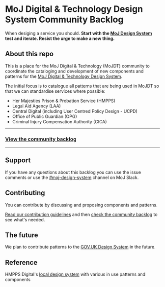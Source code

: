 # MoJ Digital & Technology Design System Community Backlog

When desiging a service you should. **Start with the [MoJ Design System](https://moj-design-system.herokuapp.com) test and iterate. Resist the urge to make a new thing.**

## About this repo

This is a place for the MoJ Digital & Technology (MoJDT) community to coordinate the cataloging and development of new components and patterns for the [MoJ Digital & Technology Design System](https://moj-design-system.herokuapp.com/).

The initial focus is to catalogue all patterns that are being used in MoJDT so that we can standardise services where possible:

* Her Majesties Prison & Probation Service (HMPPS)
* Legal Aid Agency (LAA)
* Central Digital (including User Centred Policy Design - UCPD)
* Office of Public Guardian (OPG)
* Criminal Injury Compensation Authority (CICA)

---

### **[View the community backlog](https://github.com/ministryofjustice/mojdt-design-system-backlog/projects/1)**

---

## Support

If you have any questions about this backlog you can use the issue comments or use the [#moj-design-system](https://mojdt.slack.com/messages/CH5RUSB27) channel on MoJ Slack.


## Contributing

You can contribute by discussing and proposing components and patterns.

[Read our contribution guidelines](CONTRIBUTING.md) and then [check the community backlog](https://github.com/ministryofjustice/mojdt-design-system-backlog/projects/1) to see what's needed.

## The future

We plan to contribute patterns to the [GOV.UK Design System](https://design-system.service.gov.uk/) in the future.

## Reference

HMPPS Digital's [local design system](https://moj-pattern-library.herokuapp.com/#/) with various in use patterns and components









